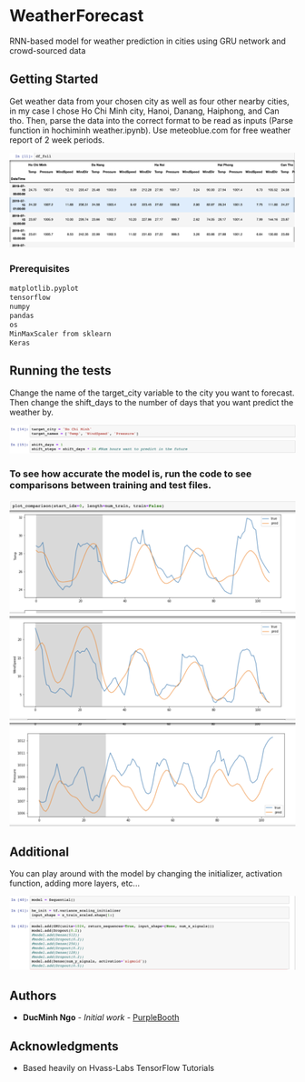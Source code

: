 # WeatherForecast

RNN-based model for weather prediction in cities using GRU network and crowd-sourced data

## Getting Started

Get weather data from your chosen city as well as four other nearby cities, in my case I chose Ho Chi Minh city, Hanoi, Danang, Haiphong, and Can tho. Then, parse the data into the correct format to be read as inputs (Parse function in hochiminh weather.ipynb). Use meteoblue.com for free weather report of 2 week periods.

![Image description](Format.png)

### Prerequisites

```
matplotlib.pyplot
tensorflow
numpy
pandas
os
MinMaxScaler from sklearn
Keras
```

## Running the tests

Change the name of the target_city variable to the city you want to forecast. Then change the shift_days to the number of days that you want predict the weather by.

![Image description](Target.png)

### To see how accurate the model is, run the code to see comparisons between training and test files.

![Image description](graph1.png)
![Image description](graph2.png)
![Image description](graph3.png)

## Additional

You can play around with the model by changing the initializer, activation function, adding more layers, etc...

![Image description](model.png)

## Authors

* **DucMinh Ngo** - *Initial work* - [PurpleBooth](https://github.com/dmngo1999)


## Acknowledgments

* Based heavily on Hvass-Labs TensorFlow Tutorials

